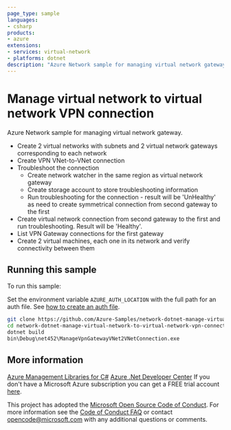 ```yaml
---
page_type: sample
languages:
- csharp
products:
- azure
extensions:
- services: virtual-network
- platforms: dotnet
description: "Azure Network sample for managing virtual network gateway."
---
```


# Manage virtual network to virtual network VPN connection

Azure Network sample for managing virtual network gateway.

- Create 2 virtual networks with subnets and 2 virtual network gateways corresponding to each network
- Create VPN VNet-to-VNet connection
- Troubleshoot the connection
  - Create network watcher in the same region as virtual network gateway
  - Create storage account to store troubleshooting information
  - Run troubleshooting for the connection - result will be 'UnHealthy' as need to create symmetrical connection from second gateway to the first
- Create virtual network connection from second gateway to the first and run troubleshooting. Result will be 'Healthy'.
- List VPN Gateway connections for the first gateway
- Create 2 virtual machines, each one in its network and verify connectivity between them


## Running this sample

To run this sample:

Set the environment variable `AZURE_AUTH_LOCATION` with the full path for an auth file. See [how to create an auth file](https://github.com/Azure/azure-libraries-for-net/blob/master/AUTH.md).

```bash
git clone https://github.com/Azure-Samples/network-dotnet-manage-virtual-network-to-virtual-network-vpn-connection.git
cd network-dotnet-manage-virtual-network-to-virtual-network-vpn-connection
dotnet build
bin\Debug\net452\ManageVpnGatewayVNet2VNetConnection.exe
```

## More information

[Azure Management Libraries for C#](https://github.com/Azure/azure-sdk-for-net/tree/Fluent)
[Azure .Net Developer Center](https://azure.microsoft.com/en-us/develop/net/)
If you don't have a Microsoft Azure subscription you can get a FREE trial account [here](http://go.microsoft.com/fwlink/?LinkId=330212).

This project has adopted the [Microsoft Open Source Code of Conduct](https://opensource.microsoft.com/codeofconduct/). For more information see the [Code of Conduct FAQ](https://opensource.microsoft.com/codeofconduct/faq/) or contact [opencode@microsoft.com](mailto:opencode@microsoft.com) with any additional questions or comments.
